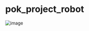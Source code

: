 # pok_project_robot
![image](https://github.com/user-attachments/assets/37cfe632-46fb-4d02-9aa6-712864bf5341)
